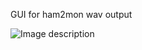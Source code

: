 GUI for ham2mon wav output

![Image description](https://github.com/slavik0329/ham2mon-gui/blob/master/images/ss.png?raw=true)
